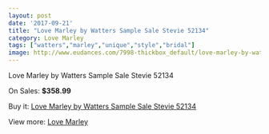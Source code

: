 ```yaml
---
layout: post
date: '2017-09-21'
title: "Love Marley by Watters Sample Sale Stevie 52134"
category: Love Marley
tags: ["watters","marley","unique","style","bridal"]
image: http://www.eudances.com/7998-thickbox_default/love-marley-by-watters-sample-sale-stevie-52134.jpg
---
```

Love Marley by Watters Sample Sale Stevie 52134

On Sales: **$358.99**
<a href="https://www.eudances.com/en/love-marley/2795-love-marley-by-watters-sample-sale-stevie-52134.html"><amp-img layout="responsive" width="600" height="600" src="//www.eudances.com/7998-thickbox_default/love-marley-by-watters-sample-sale-stevie-52134.jpg" alt="Love Marley by Watters Sample Sale Stevie 52134 0" /></a>
<a href="https://www.eudances.com/en/love-marley/2795-love-marley-by-watters-sample-sale-stevie-52134.html"><amp-img layout="responsive" width="600" height="600" src="//www.eudances.com/8000-thickbox_default/love-marley-by-watters-sample-sale-stevie-52134.jpg" alt="Love Marley by Watters Sample Sale Stevie 52134 1" /></a>
<a href="https://www.eudances.com/en/love-marley/2795-love-marley-by-watters-sample-sale-stevie-52134.html"><amp-img layout="responsive" width="600" height="600" src="//www.eudances.com/7999-thickbox_default/love-marley-by-watters-sample-sale-stevie-52134.jpg" alt="Love Marley by Watters Sample Sale Stevie 52134 2" /></a>

Buy it: [Love Marley by Watters Sample Sale Stevie 52134](https://www.eudances.com/en/love-marley/2795-love-marley-by-watters-sample-sale-stevie-52134.html "Love Marley by Watters Sample Sale Stevie 52134")

View more: [Love Marley](https://www.eudances.com/en/44-love-marley "Love Marley")